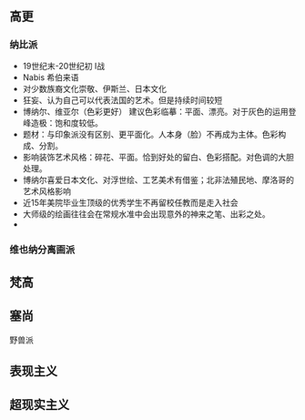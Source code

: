 #
## 高更
### 纳比派
* 19世纪末-20世纪初 I战
* Nabis 希伯来语
* 对少数族裔文化崇敬、伊斯兰、日本文化
* 狂妄、认为自己可以代表法国的艺术。但是持续时间较短
* 博纳尔、维亚尔（色彩更好） 建议色彩临摹：平面、漂亮。对于灰色的运用登峰造极：饱和度较低。
* 题材：与印象派没有区别、更平面化。人本身（脸）不再成为主体。色彩构成、分割。
* 影响装饰艺术风格：碎花、平面。恰到好处的留白、色彩搭配。对色调的大胆处理。
* 博纳尔喜爱日本文化、对浮世绘、工艺美术有借鉴；北非法殖民地、摩洛哥的艺术风格影响
* 近15年美院毕业生顶级的优秀学生不再留校任教而是走入社会
* 大师级的绘画往往会在常规水准中会出现意外的神来之笔、出彩之处。
* 

### 维也纳分离画派

## 梵高
## 塞尚

野兽派
## 表现主义
## 超现实主义
## 
